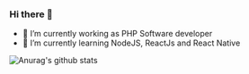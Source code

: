 ### Hi there 👋

- 🔭 I’m currently working as PHP Software developer
- 🌱 I’m currently learning NodeJS, ReactJs and React Native

![Anurag's github stats](https://github-readme-stats.vercel.app/api?username=rodrigoprobst&show_icons=true&theme=dracula)

<!--
**rodrigoprobst/rodrigoprobst** is a ✨ _special_ ✨ repository because its `README.md` (this file) appears on your GitHub profile.

Here are some ideas to get you started:

- 🔭 I’m currently working on ...
- 🌱 I’m currently learning ...
- 👯 I’m looking to collaborate on ...
- 🤔 I’m looking for help with ...
- 💬 Ask me about ...
- 📫 How to reach me: ...
- 😄 Pronouns: ...
- ⚡ Fun fact: ...
-->
